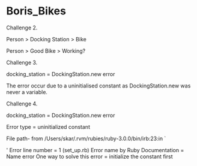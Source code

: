 # Boris_Bikes


Challenge 2.

Person > Docking Station > Bike

Person > Good Bike > Working?


Challenge 3.

docking_station = DockingStation.new error

The error occur due to a uninitialised constant as DockingStation.new was never a variable. 

Challenge 4.

docking_station = DockingStation.new error

Error type = uninitialized constant
 
File path- from /Users/skar/.rvm/rubies/ruby-3.0.0/bin/irb:23:in `<main>'
Error line number = 1 (set_up.rb)
Error name by Ruby Documentation = Name error
One way to solve this error = initialize the constant first

